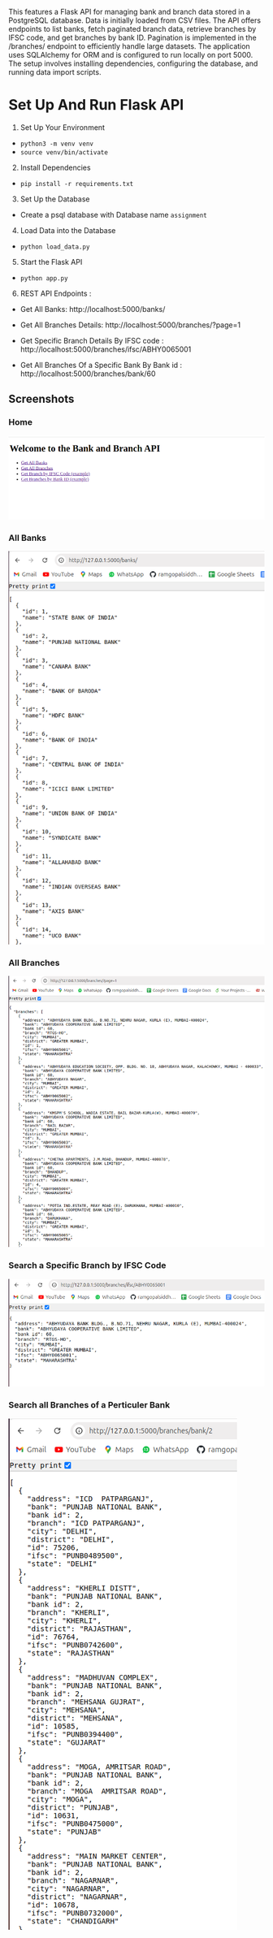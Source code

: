 This features a Flask API for managing bank and branch data stored in a PostgreSQL database. Data is initially loaded from CSV files. The API offers endpoints to list banks, fetch paginated branch data, retrieve branches by IFSC code, and get branches by bank ID. Pagination is implemented in the /branches/ endpoint to efficiently handle large datasets. The application uses SQLAlchemy for ORM and is configured to run locally on port 5000. The setup involves installing dependencies, configuring the database, and running data import scripts.

# Set Up And Run Flask API

1. Set Up Your Environment
 - `python3 -m venv venv`
 - `source venv/bin/activate`


2. Install Dependencies
 - `pip install -r requirements.txt`


3. Set Up the Database
 - Create a psql database with Database name  `assignment`


4. Load Data into the Database
 - `python load_data.py`


5. Start the Flask API
 - `python app.py`


6. REST API Endpoints :

- Get All Banks: http://localhost:5000/banks/

- Get All Branches Details:  http://localhost:5000/branches/?page=1

- Get Specific Branch Details By IFSC code :  http://localhost:5000/branches/ifsc/ABHY0065001


- Get All Branches Of a Specific Bank By Bank id :  http://localhost:5000/branches/bank/60

## Screenshots 

### Home
<img src="screenshots/home.png">

### All Banks
<img src="screenshots/all_banks.png">

### All Branches
<img src="screenshots/all_branches.png">

### Search a Specific Branch by IFSC Code
<img src="screenshots/search_branch_by_ifsc_code.png">

### Search all Branches of a Perticuler Bank
<img src="screenshots/all_branches_of_a_specific_bank.png">
